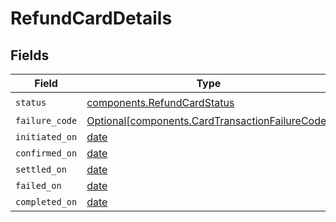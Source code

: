 # RefundCardDetails


## Fields

| Field                                                                                                    | Type                                                                                                     | Required                                                                                                 | Description                                                                                              |
| -------------------------------------------------------------------------------------------------------- | -------------------------------------------------------------------------------------------------------- | -------------------------------------------------------------------------------------------------------- | -------------------------------------------------------------------------------------------------------- |
| `status`                                                                                                 | [components.RefundCardStatus](../../models/components/refundcardstatus.md)                               | :heavy_check_mark:                                                                                       | N/A                                                                                                      |
| `failure_code`                                                                                           | [Optional[components.CardTransactionFailureCode]](../../models/components/cardtransactionfailurecode.md) | :heavy_minus_sign:                                                                                       | N/A                                                                                                      |
| `initiated_on`                                                                                           | [date](https://docs.python.org/3/library/datetime.html#date-objects)                                     | :heavy_minus_sign:                                                                                       | N/A                                                                                                      |
| `confirmed_on`                                                                                           | [date](https://docs.python.org/3/library/datetime.html#date-objects)                                     | :heavy_minus_sign:                                                                                       | N/A                                                                                                      |
| `settled_on`                                                                                             | [date](https://docs.python.org/3/library/datetime.html#date-objects)                                     | :heavy_minus_sign:                                                                                       | N/A                                                                                                      |
| `failed_on`                                                                                              | [date](https://docs.python.org/3/library/datetime.html#date-objects)                                     | :heavy_minus_sign:                                                                                       | N/A                                                                                                      |
| `completed_on`                                                                                           | [date](https://docs.python.org/3/library/datetime.html#date-objects)                                     | :heavy_minus_sign:                                                                                       | N/A                                                                                                      |